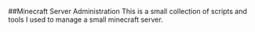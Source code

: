 ##Minecraft Server Administration
This is a small collection of scripts and tools I used to manage a small minecraft server.